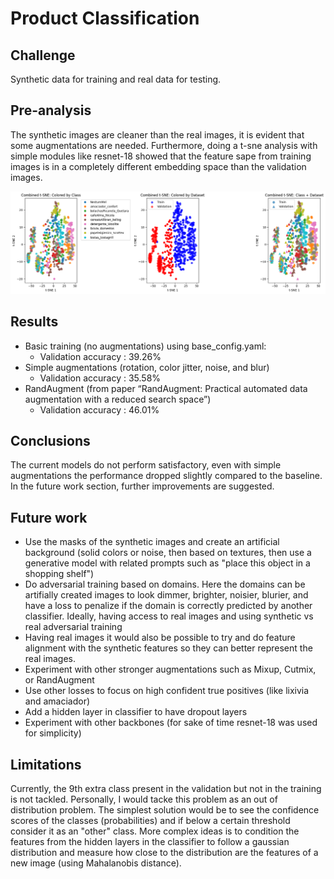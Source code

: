 # Product Classification

## Challenge

Synthetic data for training and real data for testing.

## Pre-analysis

The synthetic images are cleaner than the real images, it is evident that some augmentations are needed. Furthermore, doing a t-sne analysis with simple modules like resnet-18 showed that the feature sape from training images is in a completely different embedding space than the validation images.

![alt text](images/image.png)

## Results

- Basic training (no augmentations) using base_config.yaml:
    - Validation accuracy : 39.26%
- Simple augmentations (rotation, color jitter, noise, and blur)
    - Validation accuracy : 35.58%
- RandAugment (from paper “RandAugment: Practical automated data augmentation with a reduced search space”)
    - Validation accuracy : 46.01%

## Conclusions

The current models do not perform satisfactory, even with simple augmentations the performance dropped slightly compared to the baseline. In the future work section, further improvements are suggested.


## Future work

- Use the masks of the synthetic images and create an artificial background (solid colors or noise, then based on textures, then use a generative model with related prompts such as "place this object in a shopping shelf")
- Do adversarial training based on domains. Here the domains can be artifially created images to look dimmer, brighter, noisier, blurier, and have a loss to penalize if the domain is correctly predicted by another classifier. Ideally, having access to real images and using synthetic vs real adversarial training
- Having real images it would also be possible to try and do feature alignment with the synthetic features so they can better represent the real images.
- Experiment with other stronger augmentations such as Mixup, Cutmix, or RandAugment
- Use other losses to focus on high confident true positives (like lixivia and amaciador)
- Add a hidden layer in classifier to have dropout layers
- Experiment with other backbones (for sake of time resnet-18 was used for simplicity)


## Limitations

Currently, the 9th extra class present in the validation but not in the training is not tackled. Personally, I would tacke this problem as an out of distribution problem. The simplest solution would be to see the confidence scores of the classes (probabilities) and if below a certain threshold consider it as an "other" class. More complex ideas is to condition the features from the hidden layers in the classifier to follow a gaussian distribution and measure how close to the distribution are the features of a new image (using Mahalanobis distance). 